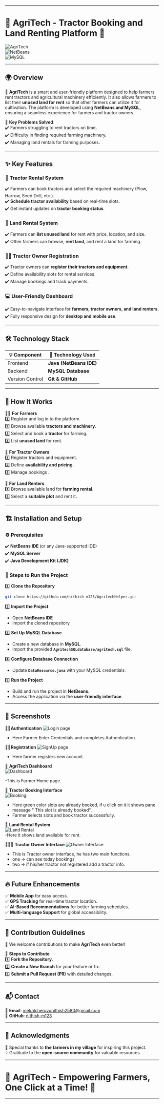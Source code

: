 
---

# 🚜 **AgriTech - Tractor Booking and Land Renting Platform** 🌾  

![AgriTech](https://img.shields.io/badge/AgriTech-Farming%20Made%20Easy-green?style=for-the-badge&logo=spring&logoColor=white)  
![NetBeans](https://img.shields.io/badge/NetBeans-IDE-blue?style=for-the-badge&logo=apache-netbeans-ide&logoColor=white)  
![MySQL](https://img.shields.io/badge/MySQL-Database-orange?style=for-the-badge&logo=mysql&logoColor=white)  

---

## 🌍 **Overview**  

🚜 **AgriTech** is a smart and user-friendly platform designed to help farmers rent tractors and agricultural machinery efficiently. It also allows farmers to list their **unused land for rent** so that other farmers can utilize it for cultivation. The platform is developed using **NetBeans and MySQL**, ensuring a seamless experience for farmers and tractor owners.  

🔹 **Key Problems Solved**:  
✔️ Farmers struggling to rent tractors on time.  
✔️ Difficulty in finding required farming machinery.  
✔️ Managing land rentals for farming purposes.  

---

## ✨ **Key Features**  

### 🚜 **Tractor Rental System**  
✔️ Farmers can book tractors and select the required machinery (Plow, Harrow, Seed Drill, etc.).  
✔️ **Schedule tractor availability** based on real-time slots.  
✔️ Get instant updates on **tractor booking status**.  

### 🌾 **Land Rental System**  
✔️ Farmers can **list unused land** for rent with price, location, and size.  
✔️ Other farmers can browse, **rent land**, and rent a land for farming.  

### 👨‍🌾 **Tractor Owner Registration**  
✔️ Tractor owners can **register their tractors and equipment**.  
✔️ Define availability slots for rental services.  
✔️ Manage bookings and track payments.  

### 💻 **User-Friendly Dashboard**  
✔️ Easy-to-navigate interface for **farmers, tractor owners, and land renters**.  
✔️ Fully responsive design for **desktop and mobile use**.  

---

## 🛠️ **Technology Stack**  

| 💡 Component | 🔧 Technology Used |
|-------------|----------------|
| Frontend   | **Java (NetBeans IDE)** |
| Backend    | **MySQL Database** |
| Version Control | **Git & GitHub** |

---

## 🚀 **How It Works**  

👨‍🌾 **For Farmers**  
1️⃣ Register and log in to the platform.  
2️⃣ Browse available **tractors and machinery**.  
3️⃣ Select and book a **tractor** for farming.  
4️⃣ List **unused land** for rent.  

🚜 **For Tractor Owners**  
1️⃣ Register tractors and equipment.  
2️⃣ Define **availability and pricing**.  
3️⃣ Manage bookings . 

🏡 **For Land Renters**  
1️⃣ Browse available land for **farming rental**.  
2️⃣ Select a **suitable plot** and rent it.  
  

---

## 🏗️ **Installation and Setup**  

### ⚙️ **Prerequisites**  
✔️ **NetBeans IDE** (or any Java-supported IDE)  
✔️ **MySQL Server**  
✔️ **Java Development Kit (JDK)**  

### 🔹 **Steps to Run the Project**  
1️⃣ **Clone the Repository**  
```bash
git clone https://github.com/nithish-m123/AgritechHelper.git
```  
2️⃣ **Import the Project**  
- Open **NetBeans IDE**  
- Import the cloned repository  

3️⃣ **Set Up MySQL Database**  
- Create a new database in **MySQL**.  
- Import the provided **`AgritechSQLdatabase/agritech.sql`** file.  

4️⃣ **Configure Database Connection**  
- Update **`DataResource.java`** with your MySQL credentials.  

5️⃣ **Run the Project**  
- Build and run the project in **NetBeans**.  
- Access the application via the **user-friendly interface**.  

---

## 📸 **Screenshots**  
🔐✅**Authentication** 
![Login page](AgritechImages/FarmerLoginPage.png)  
- Here Farmer Enter Credentials and completes Authentication.
  
🔐✅**Registration** 
![SignUp page](AgritechImages/FarmerSignUpPage.png)  
- Here farmer registers new account.


🚜 **AgriTech Dashboard**  
![Dashboard](AgritechImages/FarmerInterface.png)  

-This is Farmer Home page.

📅 **Tractor Booking Interface**  
![Booking](AgritechImages/TractorBooking.png)  
- Here green color slots are already booked, if u click on it it shows pane message " This slot is already booked".
- Farmer selects slots and book tractor successfully.

🌾 **Land Rental System**  
![Land Rental](AgritechImages/RentALand.png)  
-Here it shows land available for rent.

🚜👨‍🌾 **Tractor Owner Interface** 
![Owner Interface](AgritechImages/TractorOwnerInterface.png)  

- This is Tractor owner interface, he has two main functions.
- one -> can see today bookings
- two -> if his/her tractor not registered add a tractor info.
---

## 🔥 **Future Enhancements**  

✅ **Mobile App** for easy access.  
✅ **GPS Tracking** for real-time tractor location.  
✅ **AI-Based Recommendations** for better farming schedules.  
✅ **Multi-language Support** for global accessibility.  

---

## 🤝 **Contribution Guidelines**  

🚀 We welcome contributions to make **AgriTech** even better!  

🔹 **Steps to Contribute**  
1️⃣ **Fork the Repository**.  
2️⃣ **Create a New Branch** for your feature or fix.  
3️⃣ **Submit a Pull Request (PR)** with detailed changes.  

---

## 📬 **Contact**  

📧 **Email**: mekalcheruvunithish2580@gmail.com  
🔗 **GitHub**: [nithish-m123](https://github.com/nithish-m123)  

---

## 🎉 **Acknowledgments**  

🙏 Special thanks to **the farmers in my village** for inspiring this project.  
💡 Gratitude to the **open-source community** for valuable resources.  

---

# 🚜 **AgriTech - Empowering Farmers, One Click at a Time!** 🌱  

---

